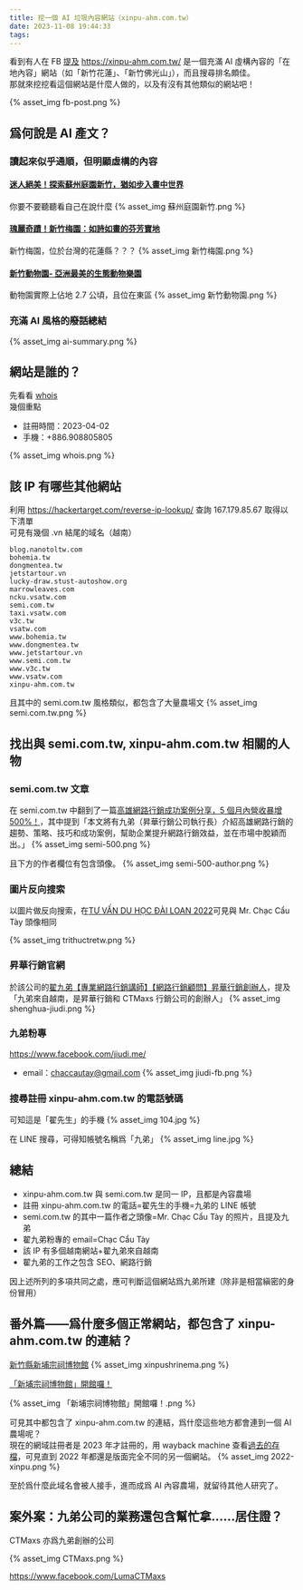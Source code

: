```yaml
---
title: 挖一個 AI 垃圾內容網站（xinpu-ahm.com.tw）
date: 2023-11-08 19:44:33
tags:
---
```


看到有人在 FB [提及](https://www.facebook.com/canarychun/posts/pfbid0TPio9qRtZw3bhCEk7YCA6GbW1NzNNnQTFYDot5yZMdqJuFHkknHjyyBoPa4JVKpHl) https://xinpu-ahm.com.tw/ 是一個充滿 AI 虛構內容的「在地內容」網站（如「新竹花蓮」、「新竹佛光山」），而且搜尋排名頗佳。\
那就來挖挖看這個網站是什麼人做的，以及有沒有其他類似的網站吧！

{% asset_img fb-post.png %}

## 爲何說是 AI 產文？

### 讀起來似乎通順，但明顯虛構的內容

#### [迷人絕美！探索蘇州庭園新竹，猶如步入畫中世界](https://xinpu-ahm.com.tw/travel/%E8%98%87%E5%B7%9E%E5%BA%AD%E5%9C%92%E6%96%B0%E7%AB%B9/)

你要不要聽聽看自己在說什麼
{% asset_img 蘇州庭園新竹.png %}

#### [瑰麗奇蹟！新竹梅園：如詩如畫的芬芳寶地](https://xinpu-ahm.com.tw/travel/%E6%96%B0%E7%AB%B9%E6%A2%85%E5%9C%92/)

新竹梅園，位於台灣的花蓮縣？？？
{% asset_img 新竹梅園.png %}

#### [新竹動物園- 亞洲最美的生態動物樂園](https://xinpu-ahm.com.tw/travel/%E6%96%B0%E7%AB%B9%E5%8B%95%E7%89%A9%E5%9C%92/)

動物園實際上佔地 2.7 公頃，且位在東區
{% asset_img 新竹動物園.png %}

### 充滿 AI 風格的~~廢話~~總結

{% asset_img ai-summary.png %}

## 網站是誰的？

先看看 [whois](https://website.informer.com/xinpu-ahm.com.tw)\
幾個重點

- 註冊時間：2023-04-02
- 手機：+886.908805805

{% asset_img whois.png %}

## 該 IP 有哪些其他網站

利用 https://hackertarget.com/reverse-ip-lookup/ 查詢 167.179.85.67 取得以下清單\
可見有幾個 .vn 結尾的域名（越南）

```
blog.nanotoltw.com
bohemia.tw
dongmentea.tw
jetstartour.vn
lucky-draw.stust-autoshow.org
marrowleaves.com
ncku.vsatw.com
semi.com.tw
taxi.vsatw.com
v3c.tw
vsatw.com
www.bohemia.tw
www.dongmentea.tw
www.jetstartour.vn
www.semi.com.tw
www.v3c.tw
www.vsatw.com
xinpu-ahm.com.tw
```

且其中的 semi.com.tw 風格類似，都包含了大量農場文
{% asset_img semi.com.tw.png %}

## 找出與 semi.com.tw, xinpu-ahm.com.tw 相關的人物

### semi.com.tw 文章

在 semi.com.tw 中翻到了一篇[高雄網路行銷成功案例分享，5 個月內營收暴增 500%！](https://semi.com.tw/semiconductor/%E9%AB%98%E9%9B%84%E7%B6%B2%E8%B7%AF%E8%A1%8C%E9%8A%B7/)，其中提到「本文將有九弟（昇華行銷公司執行長）介紹高雄網路行銷的趨勢、策略、技巧和成功案例，幫助企業提升網路行銷效益，並在市場中脫穎而出。」
{% asset_img semi-500.png %}

且下方的作者欄位有包含頭像。
{% asset_img semi-500-author.png %}

### 圖片反向搜索

以圖片做反向搜索，在[TƯ VẤN DU HỌC ĐÀI LOAN 2022](https://trithuctretw.com/2022/02/18/tu-van-du-hoc-dai-loan-2022/)可見與 Mr. Chạc Cẩu Tày 頭像相同

{% asset_img trithuctretw.png %}

### 昇華行銷官網

於該公司的[翟九弟【專業網路行銷講師】【網路行銷顧問】昇華行銷創辦人](https://shenghua.tw/jiudi/)，提及「九弟來自越南，是昇華行銷和 CTMaxs 行銷公司的創辦人」
{% asset_img shenghua-jiudi.png %}

### 九弟粉專

https://www.facebook.com/jiudi.me/

- email：chaccautay@gmail.com
  {% asset_img jiudi-fb.png %}

### 搜尋註冊 xinpu-ahm.com.tw 的電話號碼

可知這是「翟先生」的手機
{% asset_img 104.jpg %}

在 LINE 搜尋，可得知帳號名稱爲「九弟」
{% asset_img line.jpg %}

## 總結

- xinpu-ahm.com.tw 與 semi.com.tw 是同一 IP，且都是內容農場
- 註冊 xinpu-ahm.com.tw 的電話=翟先生的手機=九弟的 LINE 帳號
- semi.com.tw 的其中一篇作者之頭像=Mr. Chạc Cẩu Tày 的照片，且提及九弟
- 翟九弟粉專的 email=Chạc Cẩu Tày
- 該 IP 有多個越南網站+翟九弟來自越南
- 翟九弟的工作之包含 SEO、網路行銷

因上述所列的多項共同之處，應可判斷這個網站爲九弟所建（除非是相當縝密的身份冒用）

## 番外篇——爲什麼多個正常網站，都包含了 xinpu-ahm.com.tw 的連結？

[新竹縣新埔宗祠博物館](https://www.facebook.com/xinpushrinema)
{% asset_img xinpushrinema.png %}

[「新埔宗祠博物館」開館囉！](https://social.hsinchu.gov.tw/News_Content.aspx?n=187&s=111122)

{% asset_img 「新埔宗祠博物館」開館囉！.png %}

可見其中都包含了 xinpu-ahm.com.tw 的連結，爲什麼這些地方都會連到一個 AI 農場呢？\
現在的網域註冊者是 2023 年才註冊的，用 wayback machine 查看[過去的存檔](https://web.archive.org/web/20220815065946/http://xinpu-ahm.com.tw/)，可見直到 2022 年都還是版面完全不同的另一個網站。
{% asset_img 2022-xinpu.png %}

至於爲什麼此域名會被人接手，進而成爲 AI 內容農場，就留待其他人研究了。

## 案外案：九弟公司的業務還包含幫忙拿……居住證？

CTMaxs 亦爲九弟創辦的公司

{% asset_img CTMaxs.png %}

https://www.facebook.com/LumaCTMaxs
